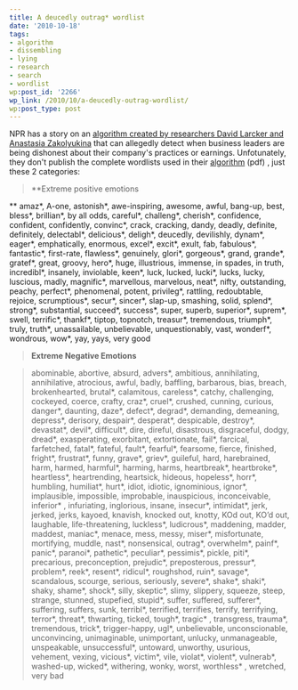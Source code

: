 ```yaml
---
title: A deucedly outrag* wordlist
date: '2010-10-18'
tags:
- algorithm
- dissembling
- lying
- research
- search
- wordlist
wp:post_id: '2266'
wp_link: /2010/10/a-deucedly-outrag-wordlist/
wp:post_type: post
---
```


NPR has a story on an [algorithm created by researchers David Larcker and Anastasia Zakolyukina](http://www.npr.org/templates/story/story.php?storyId=130544236) that can allegedly detect when business leaders are being dishonest about their company's practices or earnings. Unfotunately, they don't publish the complete wordlists used in their [algorithm](http://www.gsb.stanford.edu/news/pdf/larckerzakolyukia.pdf) (pdf) , just these 2 categories:

> **Extreme positive emotions

>

** amaz\*, A-one, astonish\*, awe-inspiring, awesome, awful, bang-up, best, bless\*, brillian\*, by all odds, careful\*, challeng\*, cherish\*, confidence, confident, confidently, convinc\*, crack, cracking, dandy, deadly, definite, definitely, delectabl\*, delicious\*, deligh\*, deucedly, devilishly, dynam\*, eager\*, emphatically, enormous, excel\*, excit\*, exult, fab, fabulous\*, fantastic\*, first-rate, flawless\*, genuinely, glori\*, gorgeous\*, grand, grande\*, gratef\*, great, groovy, hero\*, huge, illustrious, immense, in spades, in truth, incredibl\*, insanely, inviolable, keen\*, luck, lucked, lucki\*, lucks, lucky, luscious, madly, magnific\*, marvellous, marvelous, neat\*, nifty, outstanding, peachy, perfect\*, phenomenal, potent, privileg\*, rattling, redoubtable, rejoice, scrumptious\*, secur\*, sincer\*, slap-up, smashing, solid, splend\*, strong\*, substantial, succeed\*, success\*, super, superb, superior\*, suprem\*, swell, terrific\*, thankf\*, tiptop, topnotch, treasur\*, tremendous, triumph\*, truly, truth\*, unassailable, unbelievable, unquestionably, vast, wonderf\*, wondrous, wow\*, yay, yays, very good

>

> **Extreme Negative Emotions**

> abominable, abortive, absurd, advers\*, ambitious, annihilating, annihilative, atrocious, awful, badly, baffling, barbarous, bias, breach, brokenhearted, brutal\*, calamitous, careless\*, catchy, challenging, cockeyed, coerce, crafty, craz\*, cruel\*, crushed, cunning, curious, danger\*, daunting, daze\*, defect\*, degrad\*, demanding, demeaning, depress\*, derisory, despair\*, desperat\*, despicable, destroy\*, devastat\*, devil\*, difficult\*, dire, direful, disastrous, disgraceful, dodgy, dread\*, exasperating, exorbitant, extortionate, fail\*, farcical, farfetched, fatal\*, fateful, fault\*, fearful\*, fearsome, fierce, finished, fright\*, frustrat\*, funny, grave\*, griev\*, guileful, hard, harebrained, harm, harmed, harmful\*, harming, harms, heartbreak\*, heartbroke\*, heartless\*, heartrending, heartsick, hideous, hopeless\*, horr\*, humbling, humiliat\*, hurt\*, idiot, idiotic, ignominious, ignor\*, implausible, impossible, improbable, inauspicious, inconceivable, inferior\* , infuriating, inglorious, insane, insecur\*, intimidat\*, jerk, jerked, jerks, kayoed, knavish, knocked out, knotty, KOd out, KO’d out, laughable, life-threatening, luckless\*, ludicrous\*, maddening, madder, maddest, maniac\*, menace, mess, messy, miser\*, misfortunate, mortifying, muddle, nast\*, nonsensical, outrag\*, overwhelm\*, painf\*, panic\*, paranoi\*, pathetic\*, peculiar\*, pessimis\*, pickle, piti\*, precarious, preconception, prejudic\*, preposterous, pressur\*, problem\*, reek\*, resent\*, ridicul\*, roughshod, ruin\*, savage\*, scandalous, scourge, serious, seriously, severe\*, shake\*, shaki\*, shaky, shame\*, shock\*, silly, skeptic\*, slimy, slippery, squeeze, steep, strange, stunned, stupefied, stupid\*, suffer, suffered, sufferer\*, suffering, suffers, sunk, terribl\*, terrified, terrifies, terrify, terrifying, terror\*, threat\*, thwarting, ticked, tough\*, tragic\* , transgress, trauma\*, tremendous, trick\*, trigger-happy, ugl\*, unbelievable, unconscionable, unconvincing, unimaginable, unimportant, unlucky, unmanageable, unspeakable, unsuccessful\*, untoward, unworthy, usurious, vehement, vexing, vicious\*, victim\*, vile, violat\*, violent\*, vulnerab\*, washed-up, wicked\*, withering, wonky, worst, worthless\* , wretched, very bad
